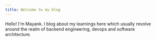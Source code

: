 ```yaml
---
title: Welcome to my blog
---
```

Hello! I'm Mayank.
I blog about my learnings here which usually revolve around the realm of backend engineering, devops and software architecture. 
